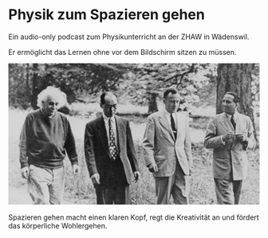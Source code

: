 # Physik zum Spazieren gehen

Ein audio-only podcast zum Physikunterricht an der ZHAW in Wädenswil. 

Er ermöglicht das Lernen ohne vor dem Bildschirm sitzen zu müssen.

![image](img/Physiker_Spaziergang.jpg)

Spazieren gehen macht einen klaren Kopf, regt die Kreativität an 
und fördert das körperliche Wohlergehen. 

